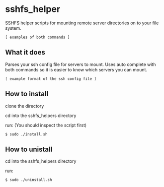 # sshfs_helper

SSHFS helper scripts for mounting remote server directories on to your file system.

```
[ examples of both commands ]
```

## What it does
Parses your ssh config file for servers to mount.
Uses auto complete with both commands so it is easier to know which servers you can mount.

```
[ example format of the ssh config file ]
```

## How to install
clone the directory

cd into the sshfs_helpers directory

run: (You should inspect the script first)
```
$ sudo ./install.sh 
```

## How to unistall

cd into the sshfs_helpers directory

run:
```
$ sudo ./uninstall.sh
```